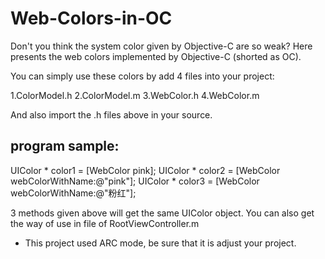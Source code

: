 Web-Colors-in-OC
================

Don't you think the system color given by Objective-C are so weak? 
Here presents the web colors implemented by Objective-C (shorted as OC).

You can simply use these colors by add 4 files into your project:

1.ColorModel.h
2.ColorModel.m
3.WebColor.h
4.WebColor.m

And also import the .h files above in your source.

program sample:
---------------
UIColor * color1 = [WebColor pink];
UIColor * color2 = [WebColor webColorWithName:@"pink"];
UIColor * color3 = [WebColor webColorWithName:@"粉红"];

3 methods given above will get the same UIColor object.
You can also get the way of use in file of RootViewController.m

* This project used ARC mode, be sure that it is adjust your project.


